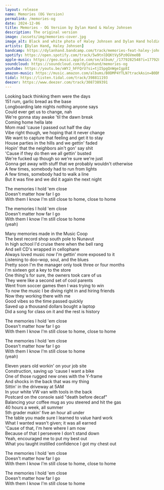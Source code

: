 ```yaml
---
layout: release
name: Memories (OG Version)
permalink: /memories-og
date: 2024-12-06
title: Memories - OG Version by Dylan Hand & Haley Johnsen
description: The original version
image: /assets/img/memories-cover.jpg
image_alt: Black and white photo of Haley Johnsen and Dylan Hand holding color poloroid pictures of each other in front of a wooden background
artists: [Dylan Hand, Haley Johnsen]
bandcamp: https://dylanhand.bandcamp.com/track/memories-feat-haley-johnsen-og-version
spotify: https://open.spotify.com/track/5w9tnlDQKtVy5Pz0GVme0B
apple-music: https://geo.music.apple.com/se/album/_/1779282548?i=1779282550&mt=1&app=music&ls=1&at=1000lHKX&ct=odesli_http&itscg=30200&itsct=odsl_m
soundcloud: https://soundcloud.com/dylanhand/memories-og
youtube: https://youtu.be/xWYJ_hFFQrU?si=tjI5pgQnWgeIgp8I
amazon-music: https://music.amazon.com/albums/B0DMP4YTLN?trackAsin=B0DMPC7788
tidal: https://listen.tidal.com/track/398811193
deezer: https://www.deezer.com/track/3087389391
---
```

Looking back thinking them were the days  
151 rum, garlic bread as the base  
Longboarding late nights nothing anyone says  
Could ever get us to change, nah  
We're gonna stay awake 'til the dawn break  
Coming home hella late  
Mom mad 'cause I passed out half the day  
Vibe right though, we hoping that it never change  
We want to capture that feeling and get it to stay  
House parties in the hills and we gettin' faded  
Hopin' that the neighbors ain't gon' say shit  
'Cause if they do then we all gettin' busted  
We're fucked up though so we're sure we're just  
Gonna get away with stuff that we probably wouldn't otherwise  
A few times, somebody had to run from lights  
A few times, somebody had to walk a line  
But it was fine and we did it again the next night  
  
The memories I hold 'em close  
Doesn't matter how far I go  
With them I know I'm still close to home, close to home  
  
The memories I hold 'em close  
Doesn't matter how far I go  
With them I know I'm still close to home  
(yeah)  
  
Many memories made in the Music Coop  
The best record shop south pole to Nunavut  
In high school I'd cruise there when the bell rang  
And sell CD's wrapped in cellophane  
Always loved music now I'm gettin' more exposed to it  
Listening to doo-wop, soul, and the blues  
Pretty soon I'm the manager only took three or four months  
I'm sixteen got a key to the store  
One thing's for sure, the owners took care of us  
They were like a second set of cool parents  
Went from soccer games then I was trying to win  
To now the music I be diving right in and hiring friends  
Now they working there with me  
Good vibes so the time passed quickly  
Saved up a thousand dollars bought a laptop  
Did a song for class on it and the rest is history  
  
The memories I hold 'em close  
Doesn't matter how far I go  
With them I know I'm still close to home, close to home  
  
The memories I hold 'em close  
Doesn't matter how far I go  
With them I know I'm still close to home  
(yeah)  
  
Eleven years old workin' on your job site  
Construction, saving up 'cause I want a bike  
One of those rugged new ones with the Y-frame  
And shocks in the back that was my thing  
Sittin' in the driveway at 5AM  
In your white VW van with tools in the back  
Postcard on the console said "death before decaf"  
Balancing your coffee mug as you steered and hit the gas  
40 hours a week, all summer  
5th grader makin' five an hour all under  
The table you made sure I learned to value hard work  
What I wanted wasn't given; it was all earned  
'Cause of that, I'm here where I am now  
Because of that I persevere I don't stand down  
Yeah, encouraged me to put my best out  
What you taught instilled confidence I got my chest out  
  
The memories I hold 'em close  
Doesn't matter how far I go  
With them I know I'm still close to home, close to home  
  
The memories I hold 'em close  
Doesn't matter how far I go  
With them I know I'm still close to home  